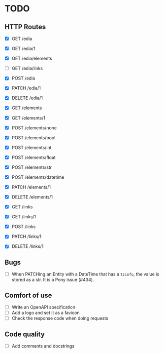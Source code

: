# TODO

## HTTP Routes

- [x] GET /edia
- [x] GET /edia/1
- [x] GET /edia/elements
- [ ] GET /edia/links
- [x] POST /edia
- [x] PATCH /edia/1
- [x] DELETE /edia/1

- [x] GET /elements
- [x] GET /elements/1
- [x] POST /elements/none
- [x] POST /elements/bool
- [x] POST /elements/int
- [x] POST /elements/float
- [x] POST /elements/str
- [x] POST /elements/datetime
- [x] PATCH /elements/1
- [x] DELETE /elements/1

- [x] GET /links
- [x] GET /links/1
- [X] POST /links
- [x] PATCH /links/1
- [x] DELETE /links/1

## Bugs

- [ ] When PATCHing an Entity with a DateTime that has a `tzinfo`, the value is stored as a str. It is a Pony issue (#434).

## Comfort of use

- [ ] Write an OpenAPI specification
- [ ] Add a logo and set it as a favicon
- [ ] Check the response code when doing requests

## Code quality

- [ ] Add comments and docstrings

